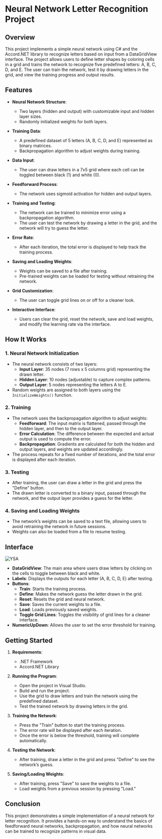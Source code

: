 # Neural Network Letter Recognition Project

## Overview

This project implements a simple neural network using C# and the Accord.NET library to recognize letters based on input from a DataGridView interface. The project allows users to define letter shapes by coloring cells in a grid and trains the network to recognize five predefined letters: A, B, C, D, and E. The user can train the network, test it by drawing letters in the grid, and view the training progress and output results.

## Features

- **Neural Network Structure**:
  - Two layers (hidden and output) with customizable input and hidden layer sizes.
  - Randomly initialized weights for both layers.
  
- **Training Data**:
  - A predefined dataset of 5 letters (A, B, C, D, and E) represented as binary matrices.
  - Backpropagation algorithm to adjust weights during training.
  
- **Data Input**:
  - The user can draw letters in a 7x5 grid where each cell can be toggled between black (1) and white (0).

- **Feedforward Process**:
  - The network uses sigmoid activation for hidden and output layers.

- **Training and Testing**:
  - The network can be trained to minimize error using a backpropagation algorithm.
  - The user can test the network by drawing a letter in the grid, and the network will try to guess the letter.

- **Error Rate**:
  - After each iteration, the total error is displayed to help track the training process.

- **Saving and Loading Weights**:
  - Weights can be saved to a file after training.
  - Pre-trained weights can be loaded for testing without retraining the network.

- **Grid Customization**:
  - The user can toggle grid lines on or off for a cleaner look.

- **Interactive Interface**:
  - Users can clear the grid, reset the network, save and load weights, and modify the learning rate via the interface.

## How It Works

### 1. Neural Network Initialization
- The neural network consists of two layers:
  - **Input Layer**: 35 nodes (7 rows x 5 columns grid) representing the drawn letter.
  - **Hidden Layer**: 10 nodes (adjustable) to capture complex patterns.
  - **Output Layer**: 5 nodes representing the letters A to E.
- Random weights are assigned to both layers using the `InitializeWeights()` function.

### 2. Training
- The network uses the backpropagation algorithm to adjust weights:
  - **Feedforward**: The input matrix is flattened, passed through the hidden layer, and then to the output layer.
  - **Error Calculation**: The difference between the expected and actual output is used to compute the error.
  - **Backpropagation**: Gradients are calculated for both the hidden and output layers, and weights are updated accordingly.
- The process repeats for a fixed number of iterations, and the total error is displayed after each iteration.

### 3. Testing
- After training, the user can draw a letter in the grid and press the "Define" button.
- The drawn letter is converted to a binary input, passed through the network, and the output layer provides a guess for the letter.

### 4. Saving and Loading Weights
- The network’s weights can be saved to a text file, allowing users to avoid retraining the network in future sessions.
- Weights can also be loaded from a file to resume testing.

## Interface

![YSA](https://github.com/user-attachments/assets/d5a4640b-3142-425c-9450-fae0a18c7f61)

- **DataGridView**: The main area where users draw letters by clicking on the cells to toggle between black and white.
- **Labels**: Displays the outputs for each letter (A, B, C, D, E) after testing.
- **Buttons**:
  - **Train**: Starts the training process.
  - **Define**: Makes the network guess the letter drawn in the grid.
  - **Reset**: Resets the grid and neural network.
  - **Save**: Saves the current weights to a file.
  - **Load**: Loads previously saved weights.
  - **Toggle Grid Lines**: Toggles the visibility of grid lines for a cleaner interface.
- **NumericUpDown**: Allows the user to set the error threshold for training.

## Getting Started

1. **Requirements**:
   - .NET Framework
   - Accord.NET Library

2. **Running the Program**:
   - Open the project in Visual Studio.
   - Build and run the project.
   - Use the grid to draw letters and train the network using the predefined dataset.
   - Test the trained network by drawing letters in the grid.

3. **Training the Network**:
   - Press the "Train" button to start the training process.
   - The error rate will be displayed after each iteration.
   - Once the error is below the threshold, training will complete automatically.

4. **Testing the Network**:
   - After training, draw a letter in the grid and press "Define" to see the network’s guess.

5. **Saving/Loading Weights**:
   - After training, press "Save" to save the weights to a file.
   - Load weights from a previous session by pressing "Load."


## Conclusion

This project demonstrates a simple implementation of a neural network for letter recognition. It provides a hands-on way to understand the basics of feedforward neural networks, backpropagation, and how neural networks can be trained to recognize patterns in visual data.
